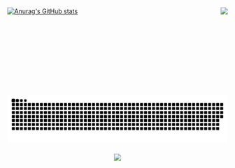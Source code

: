 ###

<img align="right" height="200" src="https://i.imgur.com/zqrV1fP.png"  />

###
[![Anurag's GitHub stats](https://github-readme-stats.vercel.app/api?username=AwokeinanEnigma)](https://github.com/anuraghazra/github-readme-stats)
###

<img src="https://github.com/AwokeinanEnigma/AwokeinanEnigma/blob/output/snake.svg" alt="Snake animation" />

###

<div align="center">
  <img src="https://profile-counter.glitch.me/AwokeinanEnigma/count.svg?"  />
</div>

###
